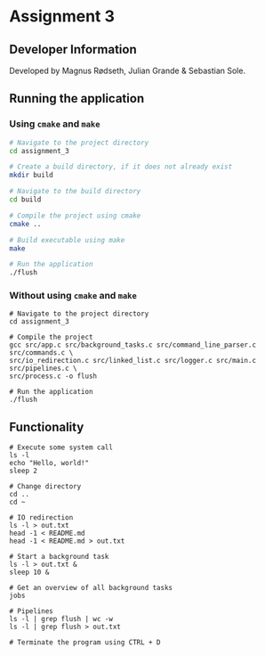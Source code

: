 # Assignment 3

## Developer Information

Developed by Magnus Rødseth, Julian Grande & Sebastian Sole.

## Running the application

### Using `cmake` and `make`

```sh
# Navigate to the project directory
cd assignment_3

# Create a build directory, if it does not already exist
mkdir build

# Navigate to the build directory
cd build

# Compile the project using cmake
cmake ..

# Build executable using make
make

# Run the application
./flush
```

### Without using `cmake` and `make`

```shell
# Navigate to the project directory
cd assignment_3

# Compile the project
gcc src/app.c src/background_tasks.c src/command_line_parser.c src/commands.c \
src/io_redirection.c src/linked_list.c src/logger.c src/main.c src/pipelines.c \
src/process.c -o flush

# Run the application
./flush
```

## Functionality

```shell
# Execute some system call
ls -l 
echo "Hello, world!"
sleep 2

# Change directory
cd ..
cd ~

# IO redirection
ls -l > out.txt
head -1 < README.md
head -1 < README.md > out.txt

# Start a background task
ls -l > out.txt &
sleep 10 &

# Get an overview of all background tasks
jobs

# Pipelines
ls -l | grep flush | wc -w
ls -l | grep flush > out.txt

# Terminate the program using CTRL + D
```